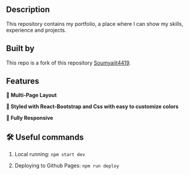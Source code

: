 ## Description

This repository contains my portfolio, a place where I can show my skills, experience and projects.


## Built by

This repo is a fork of this repository [Soumyajit4419](https://github.com/soumyajit4419/Portfolio).

## Features

**📖 Multi-Page Layout**

**🎨 Styled with React-Bootstrap and Css with easy to customize colors**

**📱 Fully Responsive**

## 🛠 Useful commands

1. Local running: `npm start dev`

2. Deploying to Github Pages: `npm run deploy`

